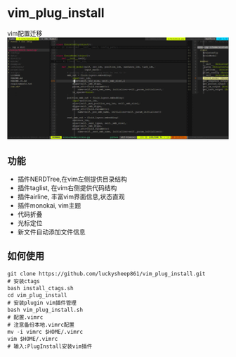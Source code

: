 # vim_plug_install
vim配置迁移
![picture](https://github.com/luckysheep861/vim_plug_install/blob/master/picture.png)
## 功能
- 插件NERDTree,在vim左侧提供目录结构
- 插件taglist, 在vim右侧提供代码结构
- 插件airline, 丰富vim界面信息,状态直观
- 插件monokai, vim主题
- 代码折叠
- 光标定位
- 新文件自动添加文件信息

## 如何使用
```
git clone https://github.com/luckysheep861/vim_plug_install.git
# 安装ctags
bash install_ctags.sh
cd vim_plug_install
# 安装plugin vim插件管理
bash vim_plug_install.sh
# 配置.vimrc
# 注意备份本地.vimrc配置
mv -i vimrc $HOME/.vimrc
vim $HOME/.vimrc
# 输入:PlugInstall安装vim插件
```
